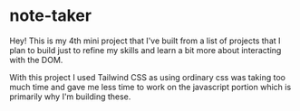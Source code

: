 # note-taker
Hey! This is my 4th mini project that I've built from a list of projects that I plan to build just to refine my skills and learn a bit more about interacting with the DOM.

With this project I used Tailwind CSS as using ordinary css was taking too much time and gave me less time to work on the javascript portion which is primarily why I'm building these.

